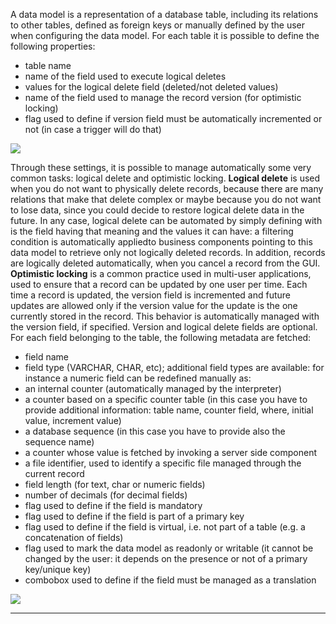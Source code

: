 A data model is a representation of a database table, including its relations to other tables, defined as foreign keys or manually defined by the user when configuring the data model.
For each table it is possible to define the following properties:

* table name
* name of the field used to execute logical deletes
* values for the logical delete field (deleted/not deleted values)
* name of the field used to manage the record version (for optimistic locking)
* flag used to define if version field must be automatically incremented or not (in case a trigger will do that)


![](http://4wsplatform.org/wp-content/uploads/2015/12/Object-1024x522.jpg)

Through these settings, it is possible to manage automatically some very common tasks: logical delete and optimistic locking.
 **Logical delete**  is used when you do not want to physically delete records, because there are many relations that make that delete complex or maybe because you do not want to lose data, since you could decide to restore logical delete data in the future. In any case, logical delete can be automated by simply defining with is the field having that meaning and the values it can have: a filtering condition is automatically appliedto business components pointing to this data model to retrieve only not logically deleted records. In addition, records are logically deleted automatically, when you cancel a record from the GUI.
 **Optimistic locking**  is a common practice used in multi-user applications, used to ensure that a record can be updated by one user per time. Each time a record is updated, the version field is incremented and future updates are allowed only if the version value for the update is the one currently stored in the record. This behavior is automatically managed with the version field, if specified.
Version and logical delete fields are optional.
For each field belonging to the table, the following metadata are fetched:

* field name
* field type (VARCHAR, CHAR, etc); additional field types are available: for instance a numeric field can be redefined manually as:
* an internal counter (automatically managed by the interpreter)
* a counter based on a specific counter table (in this case you have to provide additional information: table name, counter field, where, initial value, increment value)
* a database sequence (in this case you have to provide also the sequence name)
* a counter whose value is fetched by invoking a server side component
* a file identifier, used to identify a specific file managed through the current record
* field length (for text, char or numeric fields)
* number of decimals (for decimal fields)
* flag used to define if the field is mandatory
* flag used to define if the field is part of a primary key
* flag used to define if the field is virtual, i.e. not part of a table (e.g. a concatenation of fields)
* flag used to mark the data model as readonly or writable (it cannot be changed by the user: it depends on the presence or not of a primary key/unique key)
* combobox used to define if the field must be managed as a translation


![](http://4wsplatform.org/wp-content/uploads/2015/12/DataFields-1024x483.jpg)


                

---


